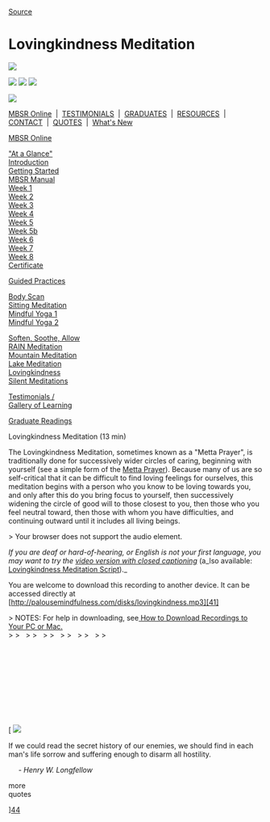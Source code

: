 
[Source](http://palousemindfulness.com/meditations/lovingkindness.html "Permalink to Lovingkindness Meditation")

# Lovingkindness Meditation

![][1]

![][2] ![][3] ![][4]

![][5]

[MBSR Online][6] &nbsp;|&nbsp; [TESTIMONIALS][7] &nbsp;|&nbsp; [GRADUATES][8] &nbsp;|&nbsp; [RESOURCES][9] &nbsp;|&nbsp; [CONTACT][10] &nbsp;|&nbsp; [QUOTES][11] &nbsp;|&nbsp; [What's New][12]

[MBSR Online][6]

[ "At a Glance"][13]  
[Introduction][14]  
[Getting Started][15]  
[MBSR Manual][16]  
[Week 1][17]  
[Week 2][18]  
[Week 3][19]  
[Week 4][20]  
[Week 5][21]  
[Week 5b][22]  
[Week 6][23]  
[Week 7][24]  
[Week 8][25]  
[Certificate][26]  
  

[Guided Practices][27]

[Body Scan][28]  
[Sitting Meditation][29]  
[Mindful Yoga 1][30]  
[Mindful Yoga 2][31]  
  
[Soften, Soothe, Allow][32]  
[RAIN Meditation][33]  
[Mountain Meditation][34]  
[Lake Meditation][35]  
[Lovingkindness][36]  
[Silent Meditations][37]  
  

[Testimonials /  
Gallery of Learning][7]

  

[Graduate Readings][8]

Lovingkindness Meditation (13 min)

The Lovingkindness Meditation, sometimes known as a "Metta Prayer", is traditionally done for successively wider circles of caring, beginning with yourself (see a simple form of the [Metta Prayer][38]). Because many of us are so self-critical that it can be difficult to find loving feelings for ourselves, this meditation begins with a person who you know to be loving towards you, and only after this do you bring focus to yourself, then successively widening the circle of good will to those closest to you, then those who you feel neutral toward, then those with whom you have difficulties, and continuing outward until it includes all living beings.

&gt; Your browser does not support the audio element.   
  

_If you are deaf or hard-of-hearing, or English is not your first language, you may want to try the [video version with closed captioning][39]_ (a_lso available: [Lovingkindness Meditation Script][40])._

You are welcome to download this recording to another device. It can be accessed directly at [http://palousemindfulness.com/disks/lovingkindness.mp3][41]

&gt; NOTES: For help in downloading, see[ How to Download Recordings to Your PC or Mac.  
][42]
&gt;
&gt; &nbsp;
&gt;
&gt; &nbsp;
&gt;
&gt; &nbsp;
&gt;
&gt; &nbsp;
&gt;
&gt; &nbsp;
&gt;
&gt;   

&nbsp;

&nbsp;

&nbsp;

&nbsp;

&nbsp;

  

[ ![][43]

If we could read the secret history of our enemies, we should find in each man's life sorrow and suffering enough to disarm all hostility.  
  
&nbsp;&nbsp;&nbsp;&nbsp;&nbsp;\- _Henry W. Longfellow_

more &nbsp;&nbsp;&nbsp;  
quotes&nbsp;

][44]

&nbsp;

[1]: http://palousemindfulness.com/art/docbox-translate-flip.jpg
[2]: http://palousemindfulness.com/art/clouds1_middle_570x22.jpg
[3]: http://palousemindfulness.com/art/logo-youtube_22.gif
[4]: http://palousemindfulness.com/art/logo-facebook_22.gif
[5]: http://palousemindfulness.com/art/clouds2_title_950x115.jpg
[6]: ../index.html
[7]: ../testimonials/index.html
[8]: ../graduates.html
[9]: ../resources.html
[10]: ../contact.html
[11]: ../quotes.html
[12]: ../whats-new.html
[13]: ../selfguidedMBSR_ataglance.html
[14]: ../selfguidedMBSR_week0.html
[15]: ../selfguidedMBSR_gettingstarted.html
[16]: ../selfguidedMBSR_manual.html
[17]: ../selfguidedMBSR_week1.html
[18]: ../selfguidedMBSR_week2.html
[19]: ../selfguidedMBSR_week3.html
[20]: ../selfguidedMBSR_week4.html
[21]: ../selfguidedMBSR_week5.html
[22]: ../selfguidedMBSR_week5b.html
[23]: ../selfguidedMBSR_week6.html
[24]: ../selfguidedMBSR_week7.html
[25]: ../selfguidedMBSR_week8.html
[26]: ../selfguidedMBSR_certificate.html
[27]: ../guidedmeditations.html
[28]: bodyscan.html
[29]: sittingmeditation.html
[30]: yoga1.html
[31]: yoga2.html
[32]: soften-soothe-allow.html
[33]: RAIN.html
[34]: mountain.html
[35]: lake.html
[36]: lovingkindness.html
[37]: silent30min.html
[38]: ../docs/lovingkindness.pdf
[39]: https://www.youtube.com/watch?v=v1HdSkAJsRc&amp;index=8&amp;list=PLbiVpU59JkVaFMGi0A8Im_hfSh-SWsFwg
[40]: ../docs/lovingkindness-med.pdf
[41]: ../disks/lovingkindness.mp3
[42]: downloading.html
[43]: http://palousemindfulness.com/art/123rf_lovingkindness_170.jpg
[44]: ../quotes.html#selfguidedMBSR_week7 "more quotes"
  
